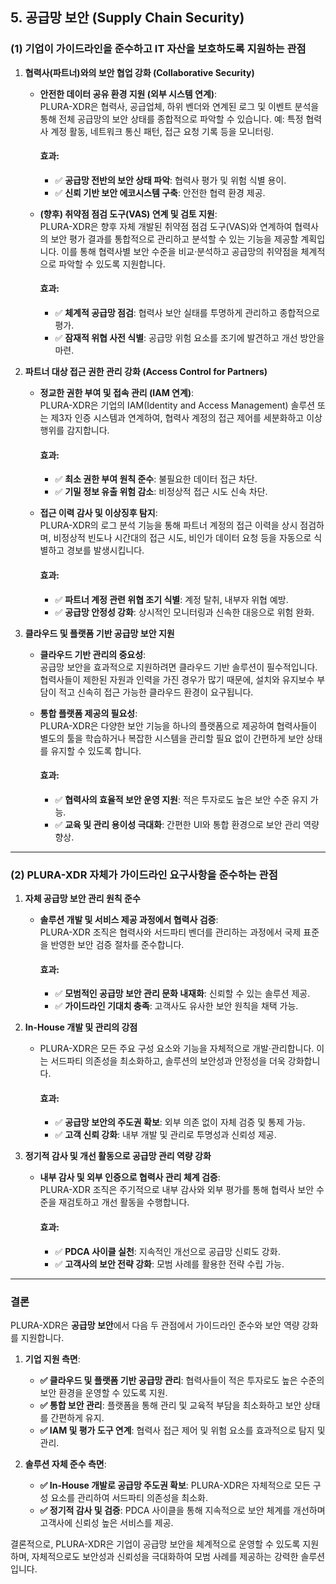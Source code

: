 ## **5. 공급망 보안** (Supply Chain Security)

### (1) 기업이 가이드라인을 준수하고 IT 자산을 보호하도록 지원하는 관점

1. **협력사(파트너)와의 보안 협업 강화 (Collaborative Security)**  
   - **안전한 데이터 공유 환경 지원 (외부 시스템 연계)**:  
     PLURA-XDR은 협력사, 공급업체, 하위 벤더와 연계된 로그 및 이벤트 분석을 통해 전체 공급망의 보안 상태를 종합적으로 파악할 수 있습니다. 예: 특정 협력사 계정 활동, 네트워크 통신 패턴, 접근 요청 기록 등을 모니터링.  

     #### 효과:
     - ✅ **공급망 전반의 보안 상태 파악**: 협력사 평가 및 위험 식별 용이.  
     - ✅ **신뢰 기반 보안 에코시스템 구축**: 안전한 협력 환경 제공.  

   - **(향후) 취약점 점검 도구(VAS) 연계 및 검토 지원**:  
     PLURA-XDR은 향후 자체 개발된 취약점 점검 도구(VAS)와 연계하여 협력사의 보안 평가 결과를 통합적으로 관리하고 분석할 수 있는 기능을 제공할 계획입니다. 이를 통해 협력사별 보안 수준을 비교·분석하고 공급망의 취약점을 체계적으로 파악할 수 있도록 지원합니다.  

     #### 효과:
     - ✅ **체계적 공급망 점검**: 협력사 보안 실태를 투명하게 관리하고 종합적으로 평가.  
     - ✅ **잠재적 위협 사전 식별**: 공급망 위험 요소를 조기에 발견하고 개선 방안을 마련.  

2. **파트너 대상 접근 권한 관리 강화 (Access Control for Partners)**  
   - **정교한 권한 부여 및 접속 관리 (IAM 연계)**:  
     PLURA-XDR은 기업의 IAM(Identity and Access Management) 솔루션 또는 제3자 인증 시스템과 연계하여, 협력사 계정의 접근 제어를 세분화하고 이상행위를 감지합니다.  

     #### 효과:
     - ✅ **최소 권한 부여 원칙 준수**: 불필요한 데이터 접근 차단.  
     - ✅ **기밀 정보 유출 위험 감소**: 비정상적 접근 시도 신속 차단.  

   - **접근 이력 감사 및 이상징후 탐지**:  
     PLURA-XDR의 로그 분석 기능을 통해 파트너 계정의 접근 이력을 상시 점검하며, 비정상적 빈도나 시간대의 접근 시도, 비인가 데이터 요청 등을 자동으로 식별하고 경보를 발생시킵니다.  

     #### 효과:
     - ✅ **파트너 계정 관련 위협 조기 식별**: 계정 탈취, 내부자 위협 예방.  
     - ✅ **공급망 안정성 강화**: 상시적인 모니터링과 신속한 대응으로 위험 완화.  

3. **클라우드 및 플랫폼 기반 공급망 보안 지원**  
   - **클라우드 기반 관리의 중요성**:  
     공급망 보안을 효과적으로 지원하려면 클라우드 기반 솔루션이 필수적입니다. 협력사들이 제한된 자원과 인력을 가진 경우가 많기 때문에, 설치와 유지보수 부담이 적고 신속히 접근 가능한 클라우드 환경이 요구됩니다.  

   - **통합 플랫폼 제공의 필요성**:  
     PLURA-XDR은 다양한 보안 기능을 하나의 플랫폼으로 제공하여 협력사들이 별도의 툴을 학습하거나 복잡한 시스템을 관리할 필요 없이 간편하게 보안 상태를 유지할 수 있도록 합니다.  

     #### 효과:
     - ✅ **협력사의 효율적 보안 운영 지원**: 적은 투자로도 높은 보안 수준 유지 가능.  
     - ✅ **교육 및 관리 용이성 극대화**: 간편한 UI와 통합 환경으로 보안 관리 역량 향상.  

---

### (2) PLURA-XDR 자체가 가이드라인 요구사항을 준수하는 관점

1. **자체 공급망 보안 관리 원칙 준수**  
   - **솔루션 개발 및 서비스 제공 과정에서 협력사 검증**:  
     PLURA-XDR 조직은 협력사와 서드파티 벤더를 관리하는 과정에서 국제 표준을 반영한 보안 검증 절차를 준수합니다.  

     #### 효과:
     - ✅ **모범적인 공급망 보안 관리 문화 내재화**: 신뢰할 수 있는 솔루션 제공.  
     - ✅ **가이드라인 기대치 충족**: 고객사도 유사한 보안 원칙을 채택 가능.  

2. **In-House 개발 및 관리의 강점**  
   - PLURA-XDR은 모든 주요 구성 요소와 기능을 자체적으로 개발·관리합니다. 이는 서드파티 의존성을 최소화하고, 솔루션의 보안성과 안정성을 더욱 강화합니다.  

     #### 효과:
     - ✅ **공급망 보안의 주도권 확보**: 외부 의존 없이 자체 검증 및 통제 가능.  
     - ✅ **고객 신뢰 강화**: 내부 개발 및 관리로 투명성과 신뢰성 제공.  

3. **정기적 감사 및 개선 활동으로 공급망 관리 역량 강화**  
   - **내부 감사 및 외부 인증으로 협력사 관리 체계 검증**:  
     PLURA-XDR 조직은 주기적으로 내부 감사와 외부 평가를 통해 협력사 보안 수준을 재검토하고 개선 활동을 수행합니다.  

     #### 효과:
     - ✅ **PDCA 사이클 실천**: 지속적인 개선으로 공급망 신뢰도 강화.  
     - ✅ **고객사의 보안 전략 강화**: 모범 사례를 활용한 전략 수립 가능.  

---

### 결론

PLURA-XDR은 **공급망 보안**에서 다음 두 관점에서 가이드라인 준수와 보안 역량 강화를 지원합니다.

1. **기업 지원 측면**:  
   - **✅ 클라우드 및 플랫폼 기반 공급망 관리**: 협력사들이 적은 투자로도 높은 수준의 보안 환경을 운영할 수 있도록 지원.  
   - **✅ 통합 보안 관리**: 플랫폼을 통해 관리 및 교육적 부담을 최소화하고 보안 상태를 간편하게 유지.  
   - **✅ IAM 및 평가 도구 연계**: 협력사 접근 제어 및 위험 요소를 효과적으로 탐지 및 관리.  

2. **솔루션 자체 준수 측면**:  
   - **✅ In-House 개발로 공급망 주도권 확보**: PLURA-XDR은 자체적으로 모든 구성 요소를 관리하여 서드파티 의존성을 최소화.  
   - **✅ 정기적 감사 및 검증**: PDCA 사이클을 통해 지속적으로 보안 체계를 개선하며 고객사에 신뢰성 높은 서비스를 제공.  

결론적으로, PLURA-XDR은 기업이 공급망 보안을 체계적으로 운영할 수 있도록 지원하며, 자체적으로도 보안성과 신뢰성을 극대화하여 모범 사례를 제공하는 강력한 솔루션입니다.  
